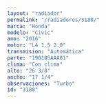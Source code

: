 ```yaml
---
layout: "radiador"
permalink: "/radiadores/3180/"
marca: "Honda"
modelo: "Civic"
ano: "2016"
motor: "L4 1.5 2.0"
transmision: "Automática"
parte: "190105AAA01"
clima: "Con clima"
alto: "26 3/8"
ancho: "17 1/4"
observaciones: "Turbo"
id: "3180"
---
```


